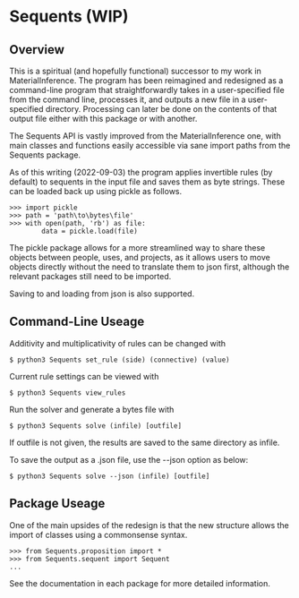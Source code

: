 # Sequents (WIP)


## Overview

This is a spiritual (and hopefully functional) successor to my work in 
MaterialInference. The program has been reimagined and redesigned as a
command-line program that straightforwardly takes in a user-specified
file from the command line, processes it, and outputs a new file in a 
user-specified directory. Processing can later be done on the contents 
of that output file either with this package or with another. 

The Sequents API is vastly improved from the MaterialInference one,
with main classes and functions easily accessible via sane import paths
from the Sequents package. 

As of this writing (2022-09-03) the program applies invertible rules
(by default) to sequents in the input file and saves them as byte strings. 
These can be loaded back up using pickle as follows.
```
>>> import pickle
>>> path = 'path\to\bytes\file'
>>> with open(path, 'rb') as file:
        data = pickle.load(file)
```
The pickle package allows for a more streamlined way to share these objects
between people, uses, and projects, as it allows users to move objects 
directly without the need to translate them to json first, although the 
relevant packages still need to be imported.

Saving to and loading from json is also supported. 
 

## Command-Line Useage

Additivity and multiplicativity of rules can be changed with 
```
$ python3 Sequents set_rule (side) (connective) (value)
```

Current rule settings can be viewed with
```
$ python3 Sequents view_rules
```

Run the solver and generate a bytes file with
```
$ python3 Sequents solve (infile) [outfile]
```
If outfile is not given, the results are saved to the same directory
as infile.

To save the output as a .json file, use the --json option as below:
```
$ python3 Sequents solve --json (infile) [outfile]
```

## Package Useage
One of the main upsides of the redesign is that the new structure allows
the import of classes using a commonsense syntax. 
```
>>> from Sequents.proposition import *
>>> from Sequents.sequent import Sequent
...
```
See the documentation in each package for more detailed information.


